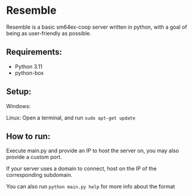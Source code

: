 # Resemble

Resemble is a basic sm64ex-coop server written in python, with a goal of being as user-friendly as possible.

## Requirements:
- Python 3.11
- python-box

## Setup:
Windows:

Linux:
  Open a terminal, and run ```sudo apt-get update```
## How to run:
Execute main.py and provide an IP to host the server on, you may also provide a custom port.

If your server uses a domain to connect, host on the IP of the corresponding subdomain.

You can also run `python main.py help` for more info about the format
